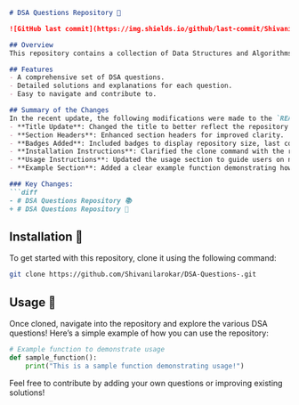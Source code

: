 ```markdown
# DSA Questions Repository 📖

![GitHub last commit](https://img.shields.io/github/last-commit/Shivanilarokar/DSA-Questions-) ![GitHub issues](https://img.shields.io/github/issues/Shivanilarokar/DSA-Questions-) ![GitHub repo size](https://img.shields.io/github/repo-size/Shivanilarokar/DSA-Questions-)

## Overview
This repository contains a collection of Data Structures and Algorithms (DSA) questions. It's designed for learners and developers who want to enhance their problem-solving skills and coding proficiency.

## Features
- A comprehensive set of DSA questions.
- Detailed solutions and explanations for each question.
- Easy to navigate and contribute to.

## Summary of the Changes
In the recent update, the following modifications were made to the `README.md` file:
- **Title Update**: Changed the title to better reflect the repository's purpose.
- **Section Headers**: Enhanced section headers for improved clarity.
- **Badges Added**: Included badges to display repository size, last commit date, and open issues for better visibility.
- **Installation Instructions**: Clarified the clone command with the repository URL.
- **Usage Instructions**: Updated the usage section to guide users on navigating the repository.
- **Example Section**: Added a clear example function demonstrating how to use the repository.

### Key Changes:
```diff
- # DSA Questions Repository 📚
+ # DSA Questions Repository 📖
```

## Installation 🚧
To get started with this repository, clone it using the following command:
```bash
git clone https://github.com/Shivanilarokar/DSA-Questions-.git
```

## Usage 📖
Once cloned, navigate into the repository and explore the various DSA questions! Here’s a simple example of how you can use the repository:
```python
# Example function to demonstrate usage
def sample_function():
    print("This is a sample function demonstrating usage!")
```

Feel free to contribute by adding your own questions or improving existing solutions!
```
